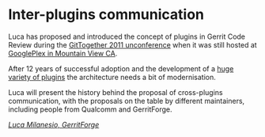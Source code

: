 # Inter-plugins communication

Luca has proposed and introduced the concept of plugins in Gerrit
Code Review during the
[GitTogether 2011 unconference](https://opensource.googleblog.com/2011/12/gittogether-2011.html)
when it was still hosted at [GooglePlex in Mountain View CA](https://goo.gl/maps/XsUr7cULWhBi9dwC8).

After 12 years of successful adoption and the development of
a [huge variety of plugins](https://www.gerritcodereview.com/plugins.html)
the architecture needs a bit of modernisation.

Luca will present the history behind the proposal of cross-plugins
communication, with the proposals on the table by different
maintainers, including people from Qualcomm and GerritForge.

*[Luca Milanesio, GerritForge](../speakers.md#luca)*
